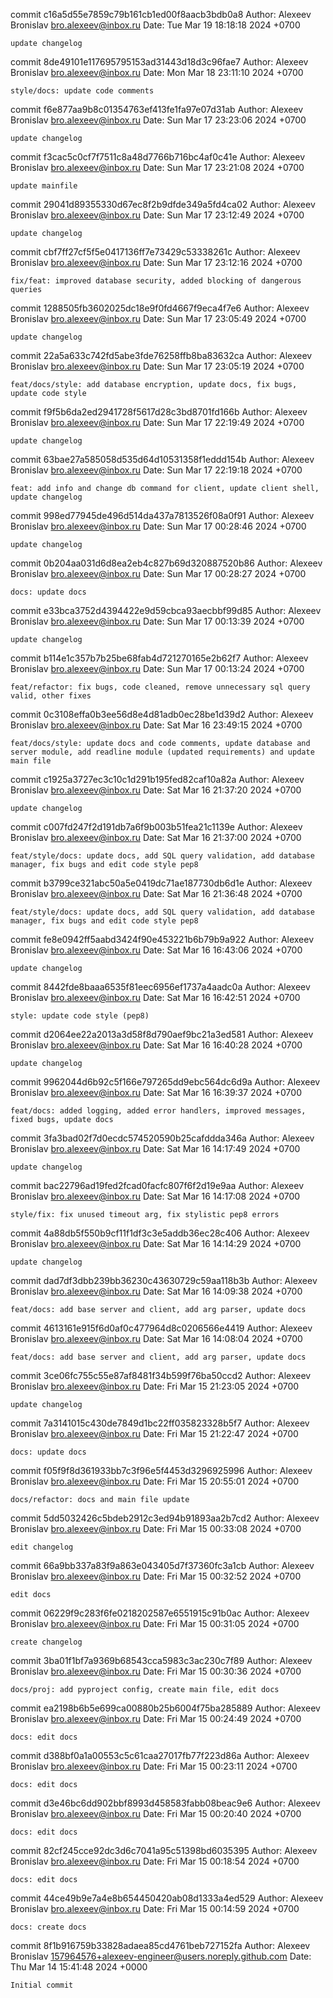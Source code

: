commit c16a5d55e7859c79b161cb1ed00f8aacb3bdb0a8
Author: Alexeev Bronislav <bro.alexeev@inbox.ru>
Date:   Tue Mar 19 18:18:18 2024 +0700

    update changelog

commit 8de49101e117695795153ad31443d18d3c96fae7
Author: Alexeev Bronislav <bro.alexeev@inbox.ru>
Date:   Mon Mar 18 23:11:10 2024 +0700

    style/docs: update code comments

commit f6e877aa9b8c01354763ef413fe1fa97e07d31ab
Author: Alexeev Bronislav <bro.alexeev@inbox.ru>
Date:   Sun Mar 17 23:23:06 2024 +0700

    update changelog

commit f3cac5c0cf7f7511c8a48d7766b716bc4af0c41e
Author: Alexeev Bronislav <bro.alexeev@inbox.ru>
Date:   Sun Mar 17 23:21:08 2024 +0700

    update mainfile

commit 29041d89355330d67ec8f2b9dfde349a5fd4ca02
Author: Alexeev Bronislav <bro.alexeev@inbox.ru>
Date:   Sun Mar 17 23:12:49 2024 +0700

    update changelog

commit cbf7ff27cf5f5e0417136ff7e73429c53338261c
Author: Alexeev Bronislav <bro.alexeev@inbox.ru>
Date:   Sun Mar 17 23:12:16 2024 +0700

    fix/feat: improved database security, added blocking of dangerous queries

commit 1288505fb3602025dc18e9f0fd4667f9eca4f7e6
Author: Alexeev Bronislav <bro.alexeev@inbox.ru>
Date:   Sun Mar 17 23:05:49 2024 +0700

    update changelog

commit 22a5a633c742fd5abe3fde76258ffb8ba83632ca
Author: Alexeev Bronislav <bro.alexeev@inbox.ru>
Date:   Sun Mar 17 23:05:19 2024 +0700

    feat/docs/style: add database encryption, update docs, fix bugs, update code style

commit f9f5b6da2ed2941728f5617d28c3bd8701fd166b
Author: Alexeev Bronislav <bro.alexeev@inbox.ru>
Date:   Sun Mar 17 22:19:49 2024 +0700

    update changelog

commit 63bae27a585058d535d64d10531358f1eddd154b
Author: Alexeev Bronislav <bro.alexeev@inbox.ru>
Date:   Sun Mar 17 22:19:18 2024 +0700

    feat: add info and change db command for client, update client shell, update changelog

commit 998ed77945de496d514da437a7813526f08a0f91
Author: Alexeev Bronislav <bro.alexeev@inbox.ru>
Date:   Sun Mar 17 00:28:46 2024 +0700

    update changelog

commit 0b204aa031d6d8ea2eb4c827b69d320887520b86
Author: Alexeev Bronislav <bro.alexeev@inbox.ru>
Date:   Sun Mar 17 00:28:27 2024 +0700

    docs: update docs

commit e33bca3752d4394422e9d59cbca93aecbbf99d85
Author: Alexeev Bronislav <bro.alexeev@inbox.ru>
Date:   Sun Mar 17 00:13:39 2024 +0700

    update changelog

commit b114e1c357b7b25be68fab4d721270165e2b62f7
Author: Alexeev Bronislav <bro.alexeev@inbox.ru>
Date:   Sun Mar 17 00:13:24 2024 +0700

    feat/refactor: fix bugs, code cleaned, remove unnecessary sql query valid, other fixes

commit 0c3108effa0b3ee56d8e4d81adb0ec28be1d39d2
Author: Alexeev Bronislav <bro.alexeev@inbox.ru>
Date:   Sat Mar 16 23:49:15 2024 +0700

    feat/docs/style: update docs and code comments, update database and server module, add readline module (updated requirements) and update main file

commit c1925a3727ec3c10c1d291b195fed82caf10a82a
Author: Alexeev Bronislav <bro.alexeev@inbox.ru>
Date:   Sat Mar 16 21:37:20 2024 +0700

    update changelog

commit c007fd247f2d191db7a6f9b003b51fea21c1139e
Author: Alexeev Bronislav <bro.alexeev@inbox.ru>
Date:   Sat Mar 16 21:37:00 2024 +0700

    feat/style/docs: update docs, add SQL query validation, add database manager, fix bugs and edit code style pep8

commit b3799ce321abc50a5e0419dc71ae187730db6d1e
Author: Alexeev Bronislav <bro.alexeev@inbox.ru>
Date:   Sat Mar 16 21:36:48 2024 +0700

    feat/style/docs: update docs, add SQL query validation, add database manager, fix bugs and edit code style pep8

commit fe8e0942ff5aabd3424f90e453221b6b79b9a922
Author: Alexeev Bronislav <bro.alexeev@inbox.ru>
Date:   Sat Mar 16 16:43:06 2024 +0700

    update changelog

commit 8442fde8baaa6535f81eec6956ef1737a4aadc0a
Author: Alexeev Bronislav <bro.alexeev@inbox.ru>
Date:   Sat Mar 16 16:42:51 2024 +0700

    style: update code style (pep8)

commit d2064ee22a2013a3d58f8d790aef9bc21a3ed581
Author: Alexeev Bronislav <bro.alexeev@inbox.ru>
Date:   Sat Mar 16 16:40:28 2024 +0700

    update changelog

commit 9962044d6b92c5f166e797265dd9ebc564dc6d9a
Author: Alexeev Bronislav <bro.alexeev@inbox.ru>
Date:   Sat Mar 16 16:39:37 2024 +0700

    feat/docs: added logging, added error handlers, improved messages, fixed bugs, update docs

commit 3fa3bad02f7d0ecdc574520590b25cafddda346a
Author: Alexeev Bronislav <bro.alexeev@inbox.ru>
Date:   Sat Mar 16 14:17:49 2024 +0700

    update changelog

commit bac22796ad19fed2fcad0facfc807f6f2d19e9aa
Author: Alexeev Bronislav <bro.alexeev@inbox.ru>
Date:   Sat Mar 16 14:17:08 2024 +0700

    style/fix: fix unused timeout arg, fix stylistic pep8 errors

commit 4a88db5f550b9cf11f1df3c3e5addb36ec28c406
Author: Alexeev Bronislav <bro.alexeev@inbox.ru>
Date:   Sat Mar 16 14:14:29 2024 +0700

    update changelog

commit dad7df3dbb239bb36230c43630729c59aa118b3b
Author: Alexeev Bronislav <bro.alexeev@inbox.ru>
Date:   Sat Mar 16 14:09:38 2024 +0700

    feat/docs: add base server and client, add arg parser, update docs

commit 4613161e915f6d0af0c477964d8c0206566e4419
Author: Alexeev Bronislav <bro.alexeev@inbox.ru>
Date:   Sat Mar 16 14:08:04 2024 +0700

    feat/docs: add base server and client, add arg parser, update docs

commit 3ce06fc755c55e87af8481f34b599f76ba50ccd2
Author: Alexeev Bronislav <bro.alexeev@inbox.ru>
Date:   Fri Mar 15 21:23:05 2024 +0700

    update changelog

commit 7a3141015c430de7849d1bc22ff035823328b5f7
Author: Alexeev Bronislav <bro.alexeev@inbox.ru>
Date:   Fri Mar 15 21:22:47 2024 +0700

    docs: update docs

commit f05f9f8d361933bb7c3f96e5f4453d3296925996
Author: Alexeev Bronislav <bro.alexeev@inbox.ru>
Date:   Fri Mar 15 20:55:01 2024 +0700

    docs/refactor: docs and main file update

commit 5dd5032426c5bdeb2912c3ed94b91893aa2b7cd2
Author: Alexeev Bronislav <bro.alexeev@inbox.ru>
Date:   Fri Mar 15 00:33:08 2024 +0700

    edit changelog

commit 66a9bb337a83f9a863e043405d7f37360fc3a1cb
Author: Alexeev Bronislav <bro.alexeev@inbox.ru>
Date:   Fri Mar 15 00:32:52 2024 +0700

    edit docs

commit 06229f9c283f6fe0218202587e6551915c91b0ac
Author: Alexeev Bronislav <bro.alexeev@inbox.ru>
Date:   Fri Mar 15 00:31:05 2024 +0700

    create changelog

commit 3ba01f1bf7a9369b68543cca5983c3ac230c7f89
Author: Alexeev Bronislav <bro.alexeev@inbox.ru>
Date:   Fri Mar 15 00:30:36 2024 +0700

    docs/proj: add pyproject config, create main file, edit docs

commit ea2198b6b5e699ca00880b25b6004f75ba285889
Author: Alexeev Bronislav <bro.alexeev@inbox.ru>
Date:   Fri Mar 15 00:24:49 2024 +0700

    docs: edit docs

commit d388bf0a1a00553c5c61caa27017fb77f223d86a
Author: Alexeev Bronislav <bro.alexeev@inbox.ru>
Date:   Fri Mar 15 00:23:11 2024 +0700

    docs: edit docs

commit d3e46bc6dd902bbf8993d458583fabb08beac9e6
Author: Alexeev Bronislav <bro.alexeev@inbox.ru>
Date:   Fri Mar 15 00:20:40 2024 +0700

    docs: edit docs

commit 82cf245cce92dc3d6c7041a95c51398bd6035395
Author: Alexeev Bronislav <bro.alexeev@inbox.ru>
Date:   Fri Mar 15 00:18:54 2024 +0700

    docs: edit docs

commit 44ce49b9e7a4e8b654450420ab08d1333a4ed529
Author: Alexeev Bronislav <bro.alexeev@inbox.ru>
Date:   Fri Mar 15 00:14:59 2024 +0700

    docs: create docs

commit 8f1b916759b33828adaea85cd4761beb727152fa
Author: Alexeev Bronislav <157964576+alexeev-engineer@users.noreply.github.com>
Date:   Thu Mar 14 15:41:48 2024 +0000

    Initial commit
